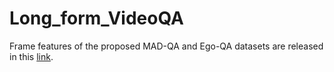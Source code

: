 # Long_form_VideoQA

Frame features of the proposed MAD-QA and Ego-QA datasets are released in this [link](https://drive.google.com/drive/folders/1T22ixENJvTn6wrARj8KX5dr6hYsPB9D6?usp=drive_link).
